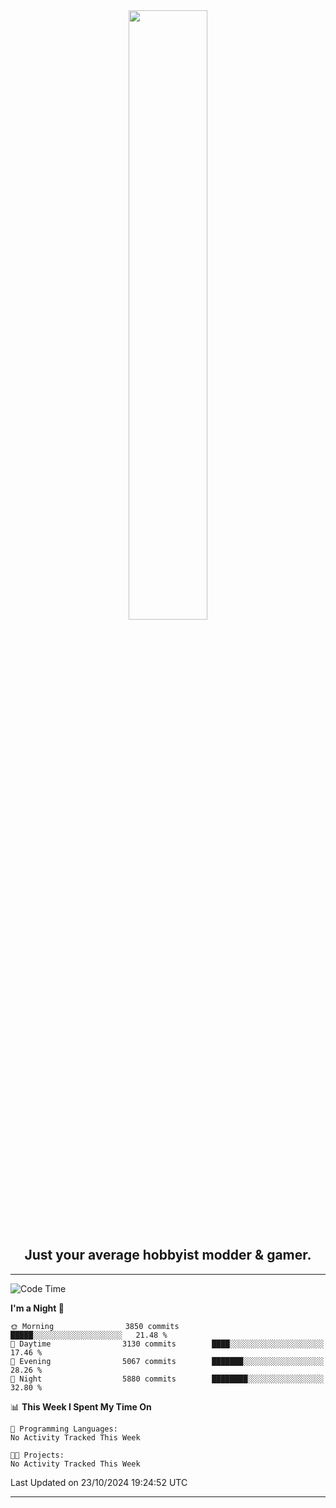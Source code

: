 <div align="center">
  <a href="https://apexmodder.xyz/"><img width="50%" height="50%" src="https://i.imgur.com/pc4HkGz.png"></a>
</div>
<h2 align="center">Just your average hobbyist modder & gamer.</h2>

---

<!--START_SECTION:waka-->
![Code Time](http://img.shields.io/badge/Code%20Time-1%2C478%20hrs%2039%20mins-blue)

**I'm a Night 🦉** 

```text
🌞 Morning                3850 commits        █████░░░░░░░░░░░░░░░░░░░░   21.48 % 
🌆 Daytime                3130 commits        ████░░░░░░░░░░░░░░░░░░░░░   17.46 % 
🌃 Evening                5067 commits        ███████░░░░░░░░░░░░░░░░░░   28.26 % 
🌙 Night                  5880 commits        ████████░░░░░░░░░░░░░░░░░   32.80 % 
```


📊 **This Week I Spent My Time On** 

```text
💬 Programming Languages: 
No Activity Tracked This Week

🐱‍💻 Projects: 
No Activity Tracked This Week
```


 Last Updated on 23/10/2024 19:24:52 UTC
<!--END_SECTION:waka-->

---
